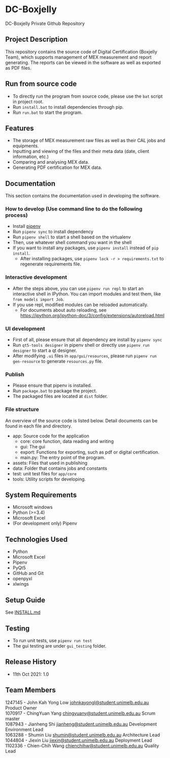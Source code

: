 # DC-Boxjelly
DC-Boxjelly Private Github Repository


## Project Description

This repository contains the source code of Digital Certification (Boxjelly Team),
which supports management of MEX measurement and report generating. The reports can
be viewed in the software as well as exported as PDF files.

## Run from source code
- To directly run the program from source code, please use the `bat` script in project root.
- Run `install.bat` to install dependencies through pip.
- Run `run.bat` to start the program.


## Features
- The storage of MEX measurement raw files as well as their CAL jobs and equipments.
- Inputting and viewing of the files and their meta data (date, client information, etc.)
- Comparing and analysing MEX data.
- Generating PDF certification for MEX data.

## Documentation
This section contains the documentation used in developing the software.

### How to develop (Use command line to do the following process)
- Install [pipenv](https://pipenv.pypa.io/en/latest/)
- Run `pipenv sync` to install dependency
- Run `pipenv shell` to start a shell based on the virtualenv
- Then, use whatever shell command you want in the shell
- If you want to install any packages, use `pipenv install` instead of `pip install`.
  - After installing packages, use `pipenv lock -r > requirements.txt` to regenerate requirements file.

### Interactive development
- After the steps above, you can use `pipenv run repl` to start an interactive shell in IPython. You can import modules and test them, like `from models import Job`.
- If you use repl, modified modules can be reloaded automatically.
  - For documents about auto reloading, see https://ipython.org/ipython-doc/3/config/extensions/autoreload.html

### UI development
- First of all, please ensure that all dependency are install by `pipenv sync`
- Run `qt5-tools designer` in pipenv shell or directly use `pipenv run designer` to start a qt designer.
- After modifying `.ui` files in `app/gui/resources`, please run `pipenv run gen-resource` to generate `resources.py` file.

### Publish 
- Please ensure that pipenv is installed.
- Run `package.bat` to package the project.
- The packaged files are located at `dist` folder.

### File structure
An overview of the source code is listed below. Detail documents can be found in
each file and directory.

- app: Source code for the application
  - core: core function, data reading and writing
  - gui: The gui
  - export: Functions for exporting, such as pdf or digital certification.
  - main.py: The entry point of the program.
- assets: Files that used in publishing
- data: Folder that contains jobs and constants
- test: unit test files for `app/core`
- tools: Utility scripts for developing.

## System Requirements
- Microsoft windows
- Python (>=3.4)
- Microsoft Excel
- (For development only) Pipenv

## Technologies Used
- Python 
- Microsoft Excel
- Pipenv
- PyQt5
- GitHub and Git
- openpyxl
- xlwings

## Setup Guide
See [INSTALL.md](INSTALL.md)

## Testing
- To run unit tests, use `pipenv run test`
- The gui testing are under `gui_testing` folder.

## Release History
- 11th Oct 2021: 1.0

<!-- ## Attribution -->

## Team Members
1247145 - John Kah Yong Low johnkayongl@student.unimelb.edu.au Product Owner  
1070917 - ChingYuan Yang chingyuany@student.unimelb.edu.au  Scrum master  
1087943 - Jianheng Shi jianheng@student.unimelb.edu.au Development Environment Lead  
1063288 - Shumin Liu  shumin@student.unimelb.edu.au  Architecture Lead  
1044804 - Jiexin Liu jiexin@student.unimelb.edu.au  Deployment Lead  
1102336 - Chien-Chih Wang chienchihw@student.unimelb.edu.au  Quality Lead  
